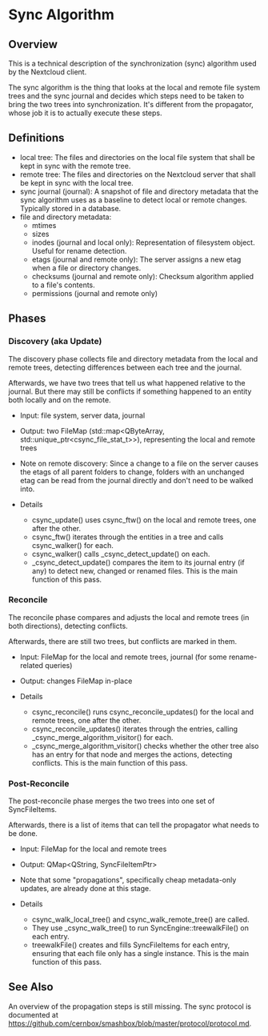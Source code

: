 Sync Algorithm
==============

Overview
--------

This is a technical description of the synchronization (sync) algorithm used by the Nextcloud client.

The sync algorithm is the thing that looks at the local and remote file system trees and the sync journal and decides which steps need to be taken to bring the two trees into synchronization. It's different from the propagator, whose job it is to actually execute these steps.


Definitions
-----------

  - local tree: The files and directories on the local file system that shall be kept in sync with the remote tree.
  - remote tree: The files and directories on the Nextcloud server that shall be kept in sync with the local tree.
  - sync journal (journal): A snapshot of file and directory metadata that the sync algorithm uses as a baseline to detect local or remote changes. Typically stored in a database.
  - file and directory metadata:
    - mtimes
    - sizes
    - inodes (journal and local only): Representation of filesystem object. Useful for rename detection.
    - etags (journal and remote only): The server assigns a new etag when a file or directory changes.
    - checksums (journal and remote only): Checksum algorithm applied to a file's contents.
    - permissions (journal and remote only)


Phases
------

### Discovery (aka Update)

The discovery phase collects file and directory metadata from the local and remote trees, detecting differences between each tree and the journal.

Afterwards, we have two trees that tell us what happened relative to the journal. But there may still be conflicts if something happened to an entity both locally and on the remote.

  - Input: file system, server data, journal
  - Output: two FileMap (std::map<QByteArray, std::unique_ptr<csync_file_stat_t>>), representing the local and remote trees

  - Note on remote discovery: Since a change to a file on the server causes the etags of all parent folders to change, folders with an unchanged etag can be read from the journal directly and don't need to be walked into.

  - Details
    - csync_update() uses csync_ftw() on the local and remote trees, one after the other.
    - csync_ftw() iterates through the entities in a tree and calls csync_walker() for each.
    - csync_walker() calls _csync_detect_update() on each.
    - _csync_detect_update() compares the item to its journal entry (if any) to detect new, changed or renamed files. This is the main function of this pass.



### Reconcile

The reconcile phase compares and adjusts the local and remote trees (in both directions), detecting conflicts.

Afterwards, there are still two trees, but conflicts are marked in them.

  - Input: FileMap for the local and remote trees, journal (for some rename-related queries)
  - Output: changes FileMap in-place

  - Details
    - csync_reconcile() runs csync_reconcile_updates() for the local and remote trees, one after the other.
    - csync_reconcile_updates() iterates through the entries, calling _csync_merge_algorithm_visitor() for each.
    - _csync_merge_algorithm_visitor() checks whether the other tree also has an entry for that node and merges the actions, detecting conflicts. This is the main function of this pass.


### Post-Reconcile

The post-reconcile phase merges the two trees into one set of SyncFileItems.

Afterwards, there is a list of items that can tell the propagator what needs to be done.

  - Input: FileMap for the local and remote trees
  - Output: QMap<QString, SyncFileItemPtr>

  - Note that some "propagations", specifically cheap metadata-only updates, are already done at this stage.

  - Details
    - csync_walk_local_tree() and csync_walk_remote_tree() are called.
    - They use _csync_walk_tree() to run SyncEngine::treewalkFile() on each entry.
    - treewalkFile() creates and fills SyncFileItems for each entry, ensuring that each file only has a single instance. This is the main function of this pass.


See Also
--------

An overview of the propagation steps is still missing. The sync protocol is documented at https://github.com/cernbox/smashbox/blob/master/protocol/protocol.md.
